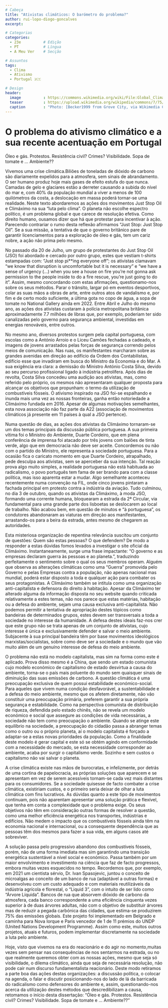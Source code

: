 ```yaml
---
# Cabeça
title: "Ativistas climáticos: O barómetro do problema?"
author: rui-lopo-diogo-goncalves
excerpt:

# Categorias
categories:
  - 23e          # Edição
  - PT           # Língua
  - A Meu Ver    # Secção

# Assuntos
tags:
  - Clima 
  - Ativismo
  - Portugal 🇵🇹

# Design
header:
  image          : https://commons.wikimedia.org/wiki/File:Global_Climate_Strike_IMG_0241_(40438403403).jpg
  teaser         : https://upload.wikimedia.org/wikipedia/commons/7/75/Global_Climate_Strike_IMG_0241_%2840438403403%29.jpg
  caption        : "Photo: [Becker1999 from Grove City, via Wikimedia Commons](https://commons.wikimedia.org/wiki/File:Global_Climate_Strike_IMG_0241_(40438403403).jpg)"
---
```


# O problema do ativismo climático e a sua recente acentuação em Portugal

Óleo e gás. Protestos. Resistência civil? Crimes? Visibilidade. Sopa de tomate e … Ambiente??

Vivemos uma crise climática.Biliões de toneladas de dióxido de carbono são diariamente expelidos para a atmosfera, sem sinais de abrandamento. O ser humano produz hoje mais gases de efeito estufa do que nunca. Camadas de gelo e glaciares estão a derreter causando a subida do nível do mar e, com 40% da população mundial a viver a menos de 100 quilómetros da costa, a deslocação em massa poderá tornar-se uma realidade.
Neste texto abordaremos as ações dos movimentos Just Stop Oil e Climáximo na sua “luta pelo clima”. O planeta não escolhe espectro político, é um problema global e que carece de resolução efetiva. Como direito humano, ousamos dizer que há que protestar para incentivar à ação. Parecendo contrariar o rumo desta reflexão afirmamos “Just Stop: Just Stop Oil”.
Se a sua missão, a tentativa de que o governo britânico pare de garantir licenciamentos para a exploração de óleo e gás, tem um cariz nobre, a ação não prima pelo mesmo.

No passado dia 20 de Julho, um grupo de protestantes do Just Stop Oil (JSO) foi abordado e cercado por outro grupo, estes que vestiam t-shirts estampadas com: “Just stop pi**ing everyone off”; os ativistas clamavam “we know that disruption is uncomfortable but it is necessary” e “we have a sense of urgency (…) when you see a house on fire you’re not gonna ask permission to the people inside to do a fire rescue, you’re just going to do it”. Assim, mesmo concordando com estas afirmações, questionamo-nos sobre os seus métodos.
Parar o trânsito, largar pó em eventos desportivos, colar as suas mãos a obras de arte, entre outros atos de vandalismo e, por fim e de certo modo suficiente, a última gota no copo de água, a sopa de tomate no National Gallery ainda em 2022. Entre Abril e Julho do mesmo ano, as ações dos ativistas custaram à polícia metropolitana britânica aproximadamente 7.7 milhões de libras que, por exemplo, poderiam ter sido canalizadas pelo governo para segurança ambiental, investidas em energias renováveis, entre outros.

No mesmo ano, diversos protestos surgem pela capital portuguesa, com escolas como a António Arroio e o Liceu Camões fechadas a cadeado, e  imagens de jovens arrastados pelas forças de segurança correndo pelos meios de comunicação. Nas ruas, os manifestantes marcharam sobre as grandes avenidas em direção ao edifício da Ordem dos Contabilistas, edifício esse que invadiram em busca do Ministro da Economia e do Mar. A sua exigência era clara: a demissão do Ministro António Costa Silva, devido ao seu percurso profissional ligado à indústria petrolífera. Após dias de revolta, Costa Silva concedeu uma audição aos ativistas, mas, como referido pelo próprio, os mesmos não apresentaram qualquer proposta para alcançar os objetivos que propunham: o termo da utilização de combustíveis fósseis.
O ativismo inspirado na JSO foi-se espalhando e inunda mais uma vez as nossas fronteiras, ganha então notoriedade a Climáximo fundada em 2016. Apesar de algumas motivações semelhantes, esta nova associação não faz parte da A22 (associação de movimentos climáticos já presente em 11 países à qual a JSO pertence). 

Numa questão de dias, as ações dos ativistas da Climáximo tornaram-se um dos temas principais da discussão pública portuguesa. A sua primeira vítima foi o Ministro do Ambiente, Duarte Cordeiro, que em plena conferência de imprensa foi atacado por três jovens com balões de tinta verde, algo que em democracia não deve ser aceite. Concordemos ou não com o partido do Ministro, ele representa a sociedade portuguesa. Para a ocasião fica o caricato momento em que Duarte Cordeiro, atrapalhado, pede desculpa aos ativistas, sem se aperceber da sua intenção. Tal reação prova algo muito simples, a realidade portuguesa não está habituada ao radicalismo, o povo português tem fama de ser brando para com a classe política, mas isso aparenta estar a mudar. Algo semelhante aconteceu recentemente numa convenção na FIL, onde cinco jovens pintaram a fachada principal em protesto contra a indústria da aviação. Tudo culminou, no dia 3 de outubro, quando os ativistas da Climáximo, à moda JSO, formando uma corrente humana, bloquearam a estrada da 2ª Circular, via fundamental para uma grande parte dos lisboetas se deslocarem ao local de trabalho. Não acabou bem, em questão de minutos e “à portuguesa”, os condutores abandonaram as viaturas em direção aos manifestantes, arrastando-os para a beira da estrada, antes mesmo de chegarem as autoridades.

Esta misteriosa organização de repentina relevância suscitou um conjunto de questões: Quem são estas pessoas? O que defendem? 
De modo a responder a estas dúvidas fomos levados a investigar o site oficial da Climáximo. Instantaneamente, surge uma frase impactante: “O governo e as empresas declaram guerra às pessoas e ao planeta.”, traduzindo perfeitamente o sentimento sobre o qual os seus membros operam. Alguém que observa as alterações climáticas como uma “Guerra” promovida pelo Governo e pelas Empresas contra a população, não apenas nacional mas mundial, poderá estar disposto a toda e qualquer ação para combater os seus protagonistas.
A Climáximo também se intitula como uma organização anti-capitalista e defensora do direito à habitação. Apesar da Climáximo ter alterado alguma da informação disposta no seu website quando criticada relativamente a estes temas, não nos parece que estas matérias, habitação ou a defesa do ambiente, sejam uma causa exclusiva anti-capitalista. Não podemos permitir a tentativa de apropriação destes tópicos como bandeiras de determinados grupos, estes devem ser transversais a toda a sociedade no interesse da humanidade. A defesa destes ideais faz-nos crer que este grupo não se trata apenas de um conjunto de ativistas, cujo interesse é única e exclusivamente defender e salvar o meio ambiente. Subjacente à sua principal bandeira têm por base movimentos ideológicos marxistas/socialistas, sobre como deve ser a sociedade e o mundo que vão muito além de um genuíno interesse de defesa do meio ambiente.

O problema não está no modelo capitalista, mas sim na forma como este é aplicado. Prova disso mesmo é a China, que sendo um estado comunista cujo modelo económico de capitalismo de estado desvirtua a causa do ambiente, torna-se o país mais poluente do mundo sem quaisquer sinais de diminuição das suas emissões de carbono.
A questão climática é uma preocupação exclusiva de quem possui estabilidade económico-social. Para aqueles que vivem numa condição desfavorável, a sustentabilidade e a defesa do meio ambiente, mesmo que os afetem diretamente, não vão constituir uma preocupação primária, preferem garantir a sua própria segurança e estabilidade. Como na perspectiva comunista de distribuição de riqueza, defendida pelo estado chinês, não se revela um modelo económico e social que assegure as condições de vida necessárias, a sociedade não tem como preocupação o ambiente. 
Quando se atinge este equilíbrio na sociedade, a preocupação do cidadão passa a abranger temas como o outro ou o próprio planeta, aí o modelo capitalista é forçado a adaptar-se a estas novas prioridades da população. Como a finalidade deste modelo é gerar capital e este só se obtém agindo em conformidade com a necessidade do mercado, se esta necessidade corresponder ao ambiente, acaba por surgir o capitalismo verde. Sozinho e sem custos o capitalismo não vai salvar o planeta.

A crise climática existe nas mãos de burocratas, e infelizmente, por detrás de uma cortina de papelocracia, as próprias soluções que aparecem e se apresentam em vez de serem acessíveis tornam-se cada vez mais distantes para os consumidores. Se a sociedade quisesse de facto combater a crise climática, existiriam custos, e o primeiro seria deixar de olhar a luta climática com fins lucrativos.
As dúvidas quanto a este tipo de movimentos continuam, pois não aparentam apresentar uma solução prática e flexível, que tenha em conta a complexidade que o problema exige. Os seus objetivos não têm em consideração outras formas de resolver a questão, como uma melhor eficiência energética nos transportes, indústrias e edifícios. Não medem o impacto que os combustíveis fósseis ainda têm na economia nacional e internacional, ou a consequente dependência que as pessoas têm dos mesmos para fazer a sua vida, em alguns casos até sobreviver. 

A solução passa pelo progressivo abandono dos combustíveis fósseis, porém, não de uma forma imediata mas sim garantindo uma transição energética sustentável a nível social e económico. Passa também por um maior envolvimento e investimento na ciência que faz de facto progressos, embora muitas vezes esquecidos no tempo. Recordemos que, por exemplo, em 2021 um cientista sérvio, Dr. Ivan Spasojevic, juntou o conceito de microalgas ao conceito de um banco de rua (adaptável a outras formas) e desenvolveu com um custo adequado e com materiais reutilizáveis da indústria agrícola e florestal, o “Liquid 3”, com o intuito de ser lido como “Árvore Líquida”. Bancos de rua que absorvem dióxido de carbono da atmosfera, cada banco correspondente a uma eficiência cinquenta vezes superior à de duas árvores adultas, não com o objetivo de substituir árvores mas de reduzir a pegada carbónica das cidades, que estima-se produzirem 75% das emissões globais. Este projeto foi implementado em Belgrado e caminha para Nova Iorque e Paris vencedor de 1 de 11 prémios do UNDP (United Nations Development Programme). Assim como este, muitos outros projetos, atuais e futuros, podem implementar discretamente na sociedade a luta pelo ambiente.

Hoje, visto que vivemos na era do reacionário e do agir no momento,muitas vezes sem pensar nas consequências de nos sentarmos na estrada, ou no que realmente queremos obter com as nossas ações, mesmo que seja só visibilidade, o dilema climático, ainda que seja de necessária resolução, não pode cair num discurso fundamentalista reacionário. Deste modo retiramos a parte boa das ações destas organizações: a discussão política, o colocar na agenda, o falar e discutir posicionando-nos do lado de lá da barricada do radicalismo como defensores do ambiente e, assim, questionando-nos acerca da utilização destes métodos que descredibilizam a causa, retomamos o início desta dissertação: “Óleo e gás. Protestos. Resistência civil? Crimes? Visibilidade. Sopa de tomate e … Ambiente??”
